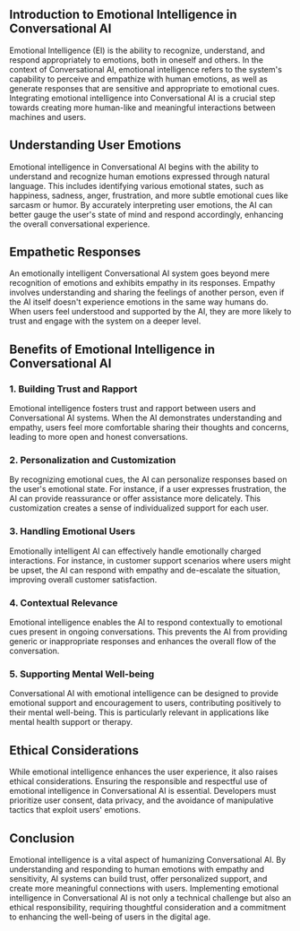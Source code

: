 
## Introduction to Emotional Intelligence in Conversational AI

Emotional Intelligence (EI) is the ability to recognize, understand, and respond appropriately to emotions, both in oneself and others. In the context of Conversational AI, emotional intelligence refers to the system's capability to perceive and empathize with human emotions, as well as generate responses that are sensitive and appropriate to emotional cues. Integrating emotional intelligence into Conversational AI is a crucial step towards creating more human-like and meaningful interactions between machines and users.

## Understanding User Emotions

Emotional intelligence in Conversational AI begins with the ability to understand and recognize human emotions expressed through natural language. This includes identifying various emotional states, such as happiness, sadness, anger, frustration, and more subtle emotional cues like sarcasm or humor. By accurately interpreting user emotions, the AI can better gauge the user's state of mind and respond accordingly, enhancing the overall conversational experience.

## Empathetic Responses

An emotionally intelligent Conversational AI system goes beyond mere recognition of emotions and exhibits empathy in its responses. Empathy involves understanding and sharing the feelings of another person, even if the AI itself doesn't experience emotions in the same way humans do. When users feel understood and supported by the AI, they are more likely to trust and engage with the system on a deeper level.

## Benefits of Emotional Intelligence in Conversational AI

### 1\. **Building Trust and Rapport**

Emotional intelligence fosters trust and rapport between users and Conversational AI systems. When the AI demonstrates understanding and empathy, users feel more comfortable sharing their thoughts and concerns, leading to more open and honest conversations.

### 2\. **Personalization and Customization**

By recognizing emotional cues, the AI can personalize responses based on the user's emotional state. For instance, if a user expresses frustration, the AI can provide reassurance or offer assistance more delicately. This customization creates a sense of individualized support for each user.

### 3\. **Handling Emotional Users**

Emotionally intelligent AI can effectively handle emotionally charged interactions. For instance, in customer support scenarios where users might be upset, the AI can respond with empathy and de-escalate the situation, improving overall customer satisfaction.

### 4\. **Contextual Relevance**

Emotional intelligence enables the AI to respond contextually to emotional cues present in ongoing conversations. This prevents the AI from providing generic or inappropriate responses and enhances the overall flow of the conversation.

### 5\. **Supporting Mental Well-being**

Conversational AI with emotional intelligence can be designed to provide emotional support and encouragement to users, contributing positively to their mental well-being. This is particularly relevant in applications like mental health support or therapy.

## Ethical Considerations

While emotional intelligence enhances the user experience, it also raises ethical considerations. Ensuring the responsible and respectful use of emotional intelligence in Conversational AI is essential. Developers must prioritize user consent, data privacy, and the avoidance of manipulative tactics that exploit users' emotions.

## Conclusion

Emotional intelligence is a vital aspect of humanizing Conversational AI. By understanding and responding to human emotions with empathy and sensitivity, AI systems can build trust, offer personalized support, and create more meaningful connections with users. Implementing emotional intelligence in Conversational AI is not only a technical challenge but also an ethical responsibility, requiring thoughtful consideration and a commitment to enhancing the well-being of users in the digital age.
